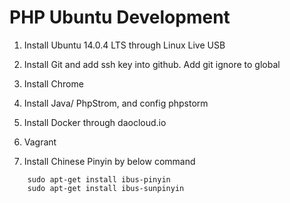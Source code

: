 # PHP Ubuntu Development

1. Install Ubuntu 14.0.4 LTS through Linux Live USB

2. Install Git and add ssh key into github.  Add git ignore to global

3. Install Chrome

4. Install Java/ PhpStrom, and config phpstorm

5. Install Docker through daocloud.io

6. Vagrant

7. Install Chinese Pinyin by below command
```
    sudo apt-get install ibus-pinyin
    sudo apt-get install ibus-sunpinyin
```
